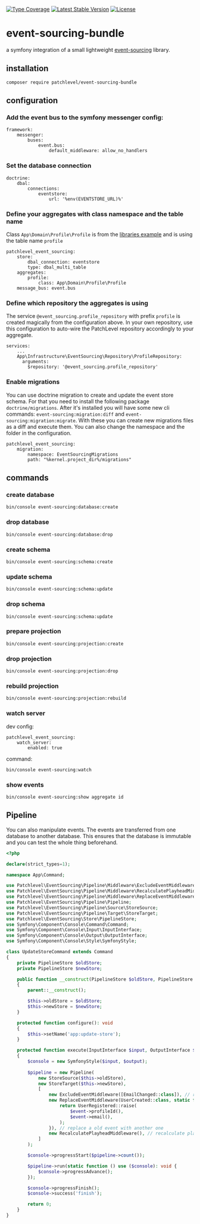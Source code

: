 [![Type Coverage](https://shepherd.dev/github/patchlevel/event-sourcing-bundle/coverage.svg)](https://shepherd.dev/github/patchlevel/event-sourcing-bundle)
[![Latest Stable Version](https://poser.pugx.org/patchlevel/event-sourcing-bundle/v)](//packagist.org/packages/patchlevel/event-sourcing-bundle)
[![License](https://poser.pugx.org/patchlevel/event-sourcing-bundle/license)](//packagist.org/packages/patchlevel/event-sourcing-bundle)

# event-sourcing-bundle

a symfony integration of a small lightweight [event-sourcing](https://github.com/patchlevel/event-sourcing) library.

## installation

```
composer require patchlevel/event-sourcing-bundle
```

## configuration

### Add the event bus to the symfony messenger config:
```
framework:
    messenger:
        buses:
            event.bus:
                default_middleware: allow_no_handlers
```

### Set the database connection 
```
doctrine:
    dbal:
        connections:
            eventstore:
                url: '%env(EVENTSTORE_URL)%'
```

### Define your aggregates with class namespace and the table name

Class `App\Domain\Profile\Profile` is from the [libraries example](https://github.com/patchlevel/event-sourcing#define-aggregates) and is using the table name `profile` 

```
patchlevel_event_sourcing:
    store:
        dbal_connection: eventstore
        type: dbal_multi_table
    aggregates:
        profile:
            class: App\Domain\Profile\Profile
    message_bus: event.bus
```

### Define which repository the aggregates is using

The service `@event_sourcing.profile_repository` with prefix `profile` is created magically from the configuration above. 
In your own repository, use this configuration to auto-wire the PatchLevel repository accordingly to your aggregate. 

```
services:
    ...
    App\Infrastructure\EventSourcing\Repository\ProfileRepository:
      arguments:
        $repository: '@event_sourcing.profile_repository'
```

### Enable migrations

You can use doctrine migration to create and update the event store schema. For that you need to install the following package `doctrine/migrations`.
After it's installed you will have some new cli commands: `event-sourcing:migration:diff` and `event-sourcing:migration:migrate`. With these you can create new migrations files as a diff and execute them.
You can also change the namespace and the folder in the configuration.

```
patchlevel_event_sourcing:
    migration:
        namespace: EventSourcingMigrations
        path: "%kernel.project_dir%/migrations"
```

## commands

### create database

```
bin/console event-sourcing:database:create
```

### drop database

```
bin/console event-sourcing:database:drop
```

### create schema

```
bin/console event-sourcing:schema:create
```

### update schema

```
bin/console event-sourcing:schema:update
```

### drop schema

```
bin/console event-sourcing:schema:update
```

### prepare projection

```
bin/console event-sourcing:projection:create
```

### drop projection

```
bin/console event-sourcing:projection:drop
```

### rebuild projection

```
bin/console event-sourcing:projection:rebuild
```

### watch server

dev config:

```
patchlevel_event_sourcing:
    watch_server:
        enabled: true
```

command:

```
bin/console event-sourcing:watch
```

### show events

```
bin/console event-sourcing:show aggregate id
```

## Pipeline

You can also manipulate events. The events are transferred from one database to another database. 
This ensures that the database is immutable and you can test the whole thing beforehand.

```php
<?php

declare(strict_types=1);

namespace App\Command;

use Patchlevel\EventSourcing\Pipeline\Middleware\ExcludeEventMiddleware;
use Patchlevel\EventSourcing\Pipeline\Middleware\RecalculatePlayheadMiddleware;
use Patchlevel\EventSourcing\Pipeline\Middleware\ReplaceEventMiddleware;
use Patchlevel\EventSourcing\Pipeline\Pipeline;
use Patchlevel\EventSourcing\Pipeline\Source\StoreSource;
use Patchlevel\EventSourcing\Pipeline\Target\StoreTarget;
use Patchlevel\EventSourcing\Store\PipelineStore;
use Symfony\Component\Console\Command\Command;
use Symfony\Component\Console\Input\InputInterface;
use Symfony\Component\Console\Output\OutputInterface;
use Symfony\Component\Console\Style\SymfonyStyle;

class UpdateStoreCommand extends Command
{
    private PipelineStore $oldStore;
    private PipelineStore $newStore;

    public function __construct(PipelineStore $oldStore, PipelineStore $newStore)
    {
        parent::__construct();

        $this->oldStore = $oldStore;
        $this->newStore = $newStore;
    }

    protected function configure(): void
    {
        $this->setName('app:update-store');
    }

    protected function execute(InputInterface $input, OutputInterface $output): int
    {
        $console = new SymfonyStyle($input, $output);
    
        $pipeline = new Pipeline(
            new StoreSource($this->oldStore),
            new StoreTarget($this->newStore),
            [
                new ExcludeEventMiddleware([EmailChanged::class]), // remove a event type
                new ReplaceEventMiddleware(UserCreated::class, static function (UserCreated $event) {
                    return UserRegistered::raise(
                        $event->profileId(),
                        $event->email(),
                    );
                }), // replace a old event with another one
                new RecalculatePlayheadMiddleware(), // recalculate playhead (because we remove an event type)
            ]
        );

        $console->progressStart($pipeline->count());

        $pipeline->run(static function () use ($console): void {
            $console->progressAdvance();
        });

        $console->progressFinish();
        $console->success('finish');

        return 0;
    }
}
```
